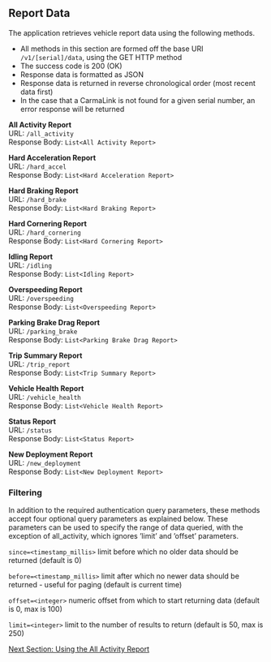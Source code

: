 <h2>Report Data</h2>  
The application retrieves vehicle report data using the following methods.  
  
* All methods in this section are formed off the base URI `/v1/[serial]/data`, using the GET HTTP method  
* The success code is 200 (OK)  
* Response data is formatted as JSON  
* Response data is returned in reverse chronological order (most recent data first)  
* In the case that a CarmaLink is not found for a given serial number, an error response will be returned  
  
**All Activity Report**  
URL: `/all_activity`  
Response Body: `List<All Activity Report>`  
  
**Hard Acceleration Report**  
URL: `/hard_accel`  
Response Body: `List<Hard Acceleration Report>`  
  
**Hard Braking Report**  
URL: `/hard_brake`  
Response Body: `List<Hard Braking Report>`  
  
**Hard Cornering Report**  
URL: `/hard_cornering`  
Response Body: `List<Hard Cornering Report>`  
  
**Idling Report**  
URL: `/idling`  
Response Body: `List<Idling Report>`  
  
**Overspeeding Report**  
URL: `/overspeeding`   
Response Body: `List<Overspeeding Report>`  
  
**Parking Brake Drag Report**  
URL: `/parking_brake`   
Response Body: `List<Parking Brake Drag Report>`  
  
**Trip Summary Report**  
URL: `/trip_report`   
Response Body: `List<Trip Summary Report>`  
  
**Vehicle Health Report**  
URL: `/vehicle_health`   
Response Body: `List<Vehicle Health Report>`  
  
**Status Report**  
URL: `/status`   
Response Body: `List<Status Report>`  
  
**New Deployment Report**  
URL: `/new_deployment`   
Response Body: `List<New Deployment Report>`  
  
### Filtering  
In addition to the required authentication query parameters, these methods accept four optional query parameters as explained below. These parameters can be used to specify the range of data queried, with the exception of all_activity, which ignores ’limit’ and ’offset’ parameters.  
  
`since=<timestamp_millis>` limit before which no older data should be returned (default is 0)  
  
`before=<timestamp_millis>` limit after which no newer data should be returned - useful for paging (default is current time)  
  
`offset=<integer>` numeric offset from which to start returning data (default is 0, max is 100)  
  
`limit=<integer>` limit to the number of results to return (default is 50, max is 250)  
    
[Next Section: Using the All Activity Report](https://github.com/CarmaSys/CarmaLinkAPI/blob/1.4/usingTheAllActivityReport.md)
